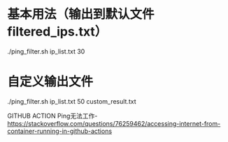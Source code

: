 # 基本用法（输出到默认文件 filtered_ips.txt）
./ping_filter.sh ip_list.txt 30

# 自定义输出文件
./ping_filter.sh ip_list.txt 50 custom_result.txt

GITHUB ACTION Ping无法工作- https://stackoverflow.com/questions/76259462/accessing-internet-from-container-running-in-github-actions
